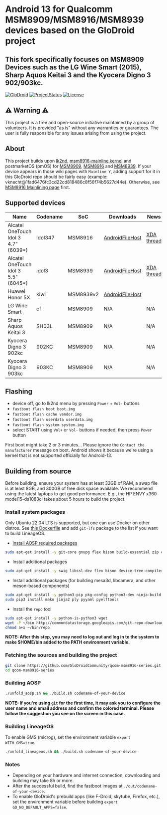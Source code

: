 # Android 13 for Qualcomm MSM8909/MSM8916/MSM8939 devices based on the GloDroid project

## This fork specifically focuses on MSM8909 Devices such as the LG Wine Smart (2015), Sharp Aquos Keitai 3 and the Kyocera Digno 3 902/903kc. 

[![GloDroid](https://img.shields.io/badge/GLODROID-PROJECT-blue)](https://github.com/GloDroid/glodroid_manifest)
[![ProjectStatus](https://img.shields.io/badge/PROJECT-STATUS-yellowgreen)](https://github.com/GloDroidCommunity/qcom-msm8916-series/issues/1)
[![License](https://img.shields.io/badge/License-Apache%202.0-blue.svg)](https://opensource.org/licenses/Apache-2.0)

## :warning: Warning :warning:

This project is a free and open-source initiative maintained by a group of volunteers. It is provided "as is" without any warranties or guarantees. The user is fully responsible for any issues arising from using the project.

## About

This project builds upon [lk2nd](https://github.com/msm8916-mainline/lk2nd), [msm8916-mainline kernel](https://github.com/msm8916-mainline/linux) and postmarketOS (pmOS) for [MSM8909](https://wiki.postmarketos.org/wiki/Qualcomm_Snapdragon_210_(MSM8909)), [MSM8916](https://wiki.postmarketos.org/wiki/Qualcomm_Snapdragon_410/412_(MSM8916)) and [MSM8939](https://wiki.postmarketos.org/wiki/Qualcomm_Snapdragon_415/615/616_(MSM8929/MSM8939)).
If your device appears in those wiki pages with `Mainline Y`, adding support for it in this GloDroid repo should be fairly easy (example: vknecht@1fad6476fc3cd22cd818486c8f56f74b5627d44e). Otherwise, see [MSM8916 Mainlining page](https://wiki.postmarketos.org/wiki/MSM8916_Mainlining) first.

## Supported devices

| Name | Codename | SoC | Downloads | News | Informations |
|------|----------|-----|-----------|------|--------------|
| Alcatel OneTouch Idol 3 4.7" (6039\*) | idol347 | MSM8916 | [AndroidFileHost](https://androidfilehost.com/?w=files&flid=339479) | [XDA thread](https://forum.xda-developers.com/t/rom-aosp-lineageos-for-idol3-idol347-with-close-to-mainline-kernel.4533061/) | [pmOS wiki](https://wiki.postmarketos.org/wiki/Alcatel_Idol_3_4.7%22_(alcatel-idol347)) |
| Alcatel OneTouch Idol 3 5.5" (6045\*) | idol3 | MSM8939 | [AndroidFileHost](https://androidfilehost.com/?w=files&flid=339480) | [XDA thread](https://forum.xda-developers.com/t/rom-aosp-lineageos-for-idol3-idol347-with-close-to-mainline-kernel.4533061/) | [pmOS wiki](https://wiki.postmarketos.org/wiki/Alcatel_Idol_3_5.5%22_(alcatel-idol3)) |
| Huawei Honor 5X | kiwi | MSM8939v2 | [AndroidFileHost](https://www.androidfilehost.com/?w=files&flid=339802) | | [pmOS wiki](https://wiki.postmarketos.org/wiki/Huawei_Honor_5X/GR5_(2016)_(huawei-kiwi)) |
| LG Wine Smart | cf | MSM8909 | N/A | N/A | Still in early development |
| Sharp Aquos Keitai 3 | SH03L | MSM8909 | N/A | N/A | Not in development |
| Kyocera Digno 3 902kc | 902KC | MSM8909 | N/A | N/A | Not in development |
| Kyocera Digno 3 903kc | 903KC | MSM8909 | N/A | N/A | Not in development |

## Flashing

* device off, go to lk2nd menu by pressing `Power` + `Vol-` buttons
* `fastboot flash boot boot.img`
* `fastboot flash cache vendor.img`
* `fastboot flash userdata userdata.img`
* `fastboot flash system system.img`
* select START using `Vol+` or `Vol-` buttons if needed, then press `Power` button

First boot might take 2 or 3 minutes...
Please ignore the `Contact the manufacturer` message on boot. Android shows it because we're using a kernel that is not supported officially for Android-13.

## Building from source

Before building, ensure your system has at least 32GB of RAM, a swap file is at least 8GB, and 300GB of free disk space available.
We recommend using the latest laptops to get good performance. E.g., the HP ENVY x360 model15-ds1083cl takes about 5 hours to build the project.

### Install system packages

Only  Ubuntu 22.04 LTS is supported, but one can use Docker on other distros.
See [this Dockerfile](https://github.com/GloDroid/glodroid_manifest/blob/master/.docker/Dockerfile) and add `git-lfs` package to the list if you want to build LineageOS.

- [Install AOSP required packages](https://source.android.com/setup/build/initializing)
```bash
sudo apt-get install -y git-core gnupg flex bison build-essential zip curl zlib1g-dev gcc-multilib g++-multilib libc6-dev-i386 lib32ncurses5-dev x11proto-core-dev libx11-dev lib32z1-dev libgl1-mesa-dev libxml2-utils xsltproc unzip fontconfig
```

- Install additional packages
```bash
sudo apt-get install -y swig libssl-dev flex bison device-tree-compiler mtools git gettext libncurses5 libgmp-dev libmpc-dev cpio rsync dosfstools kmod gdisk lz4 meson cmake libglib2.0-dev git-lfs
```

- Install additional packages (for building mesa3d, libcamera, and other meson-based components)
```bash
sudo apt-get install -y python3-pip pkg-config python3-dev ninja-build
sudo pip3 install mako jinja2 ply pyyaml pyelftools
```

- Install the `repo` tool
```bash
sudo apt-get install -y python-is-python3 wget
wget -P ~/bin http://commondatastorage.googleapis.com/git-repo-downloads/repo
chmod a+x ~/bin/repo
```

**NOTE: After this step, you may need to log out and log in to the system to make $HOME/bin added to the PATH environment variable.**

### Fetching the sources and building the project

```bash
git clone https://github.com/GloDroidCommunity/qcom-msm8916-series.git
cd qcom-msm8916-series
```

### Building AOSP

```bash
./unfold_aosp.sh && ./build.sh codename-of-your-device
```

**NOTE: If you're using `git` for the first time, it may ask you to configure the user name and email address and confirm the colored terminal.
Please follow the suggestion you see on the screen in this case.**

### Building LineageOS

To enable GMS (microg), set the environment variable `export WITH_GMS=true`.

```bash
./unfold_lineageos.sh && ./build.sh codename-of-your-device
```

### Notes

- Depending on your hardware and internet connection, downloading and building may take 8h or more.
- After the successful build, find the fastboot images at `./out/codename-of-your-device`.
- To enable GloDroid's prebuild apps (like F-Droid, skytube, Firefox, etc.), set the environment variable before building `export GD_NO_DEFAULT_APPS=false`.

